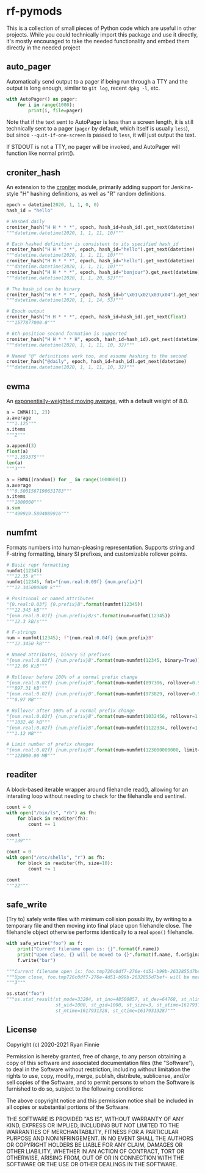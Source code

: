 # rf-pymods

This is a collection of small pieces of Python code which are useful in other projects.
While you could technically import this package and use it directly, it's mostly encouraged to take the needed functionality and embed them directly in the needed project

## auto_pager

Automatically send output to a pager if being run through a TTY and the output is long enough, similar to `git log`, recent `dpkg -l`, etc.

```python
with AutoPager() as pager:
    for i in range(1000):
        print(i, file=pager)
```

Note that if the text sent to AutoPager is less than a screen length, it is still technically sent to a pager (`pager` by default, which itself is usually `less`), but since `--quit-if-one-screen` is passed to `less`, it will just output the text.

If STDOUT is not a TTY, no pager will be invoked, and AutoPager will function like normal print().

## croniter_hash

An extension to the [croniter](https://pypi.org/project/croniter/) module, primarily adding support for Jenkins-style "H" hashing definitions, as well as "R" random definitions.

```python
epoch = datetime(2020, 1, 1, 0, 0)
hash_id = "hello"

# Hashed daily
croniter_hash("H H * * *", epoch, hash_id=hash_id).get_next(datetime)
"""datetime.datetime(2020, 1, 1, 11, 10)"""

# Each hashed definition is consistent to its specified hash_id
croniter_hash("H H * * *", epoch, hash_id="hello").get_next(datetime)
"""datetime.datetime(2020, 1, 1, 11, 10)"""
croniter_hash("H H * * *", epoch, hash_id="hello").get_next(datetime)
"""datetime.datetime(2020, 1, 1, 11, 10)"""
croniter_hash("H H * * *", epoch, hash_id="bonjour").get_next(datetime)
"""datetime.datetime(2020, 1, 1, 20, 52)"""

# The hash_id can be binary
croniter_hash("H H * * *", epoch, hash_id=b"\x01\x02\x03\x04").get_next(datetime)
"""datetime.datetime(2020, 1, 1, 14, 53)"""

# Epoch output
croniter_hash("H H * * *", epoch, hash_id=hash_id).get_next(float)
"""1577877000.0"""

# 6th-position second formation is supported
croniter_hash("H H * * * H", epoch, hash_id=hash_id).get_next(datetime)
"""datetime.datetime(2020, 1, 1, 11, 10, 32)"""

# Named "@" definitions work too, and assume hashing to the second
croniter_hash("@daily", epoch, hash_id=hash_id).get_next(datetime)
"""datetime.datetime(2020, 1, 1, 11, 10, 32)"""
```

## ewma

An [exponentially-weighted moving average](https://en.wikipedia.org/wiki/Moving_average#Exponential_moving_average), with a default weight of 8.0.

```python
a = EWMA([1, 2])
a.average
"""1.125"""
a.items
"""2"""

a.append(3)
float(a)
"""1.359375"""
len(a)
"""3"""

a = EWMA((random() for _ in range(1000000)))
a.average
"""0.5001567190631783"""
a.items
"""1000000"""
a.sum
"""499919.5894089916"""
```

## numfmt

Formats numbers into human-pleasing representation.
Supports string and F-string formatting, binary SI prefixes, and customizable rollover points.

```python
# Basic repr formatting
numfmt(12345)
"""12.35 k"""
numfmt(12345, fmt="{num.real:0.09f} {num.prefix}")
"""12.345000000 k"""

# Positional or named attributes
"{0.real:0.03f} {0.prefix}B".format(numfmt(12345))
"""12.345 kB"""
"{num.real:0.01f} {num.prefix}B/s".format(num=numfmt(12345))
"""12.3 kB/s"""

# F-strings
num = numfmt(12345); f"{num.real:0.04f} {num.prefix}B"
"""12.3450 kB"""

# Named attributes, binary SI prefixes
"{num.real:0.02f} {num.prefix}B".format(num=numfmt(12345, binary=True))
"""12.06 KiB"""

# Rollover before 100% of a normal prefix change
"{num.real:0.02f} {num.prefix}B".format(num=numfmt(897306, rollover=0.9))
"""897.31 kB"""
"{num.real:0.02f} {num.prefix}B".format(num=numfmt(973829, rollover=0.9))
"""0.97 MB"""

# Rollover after 100% of a normal prefix change
"{num.real:0.02f} {num.prefix}B".format(num=numfmt(1032456, rollover=1.1))
"""1032.46 kB"""
"{num.real:0.02f} {num.prefix}B".format(num=numfmt(1122334, rollover=1.1))
"""1.12 MB"""

# Limit number of prefix changes
"{num.real:0.02f} {num.prefix}B".format(num=numfmt(123000000000, limit=2))
"""123000.00 MB"""
```

## readiter

A block-based iterable wrapper around filehandle read(), allowing for an interating loop without needing to check for the filehandle end sentinel.

```python
count = 0
with open("/bin/ls", "rb") as fh:
    for block in readiter(fh):
        count += 1

count
"""139"""

count = 0
with open("/etc/shells", "r") as fh:
    for block in readiter(fh, size=10):
        count += 1

count
"""22"""
```

## safe_write

(Try to) safely write files with minimum collision possibility, by writing to a temporary file and then moving into final place upon filehandle close.
The filehandle object otherwise performs identically to a real `open()` filehandle.

```python
with safe_write("foo") as f:
    print("Current filename open is: {}".format(f.name))
    print("Upon close, {} will be moved to {}".format(f.name, f.original_name))
    f.write("bar")

"""Current filename open is: foo.tmp726c0df7-276e-4d51-b99b-2632855d7bef~"""
"""Upon close, foo.tmp726c0df7-276e-4d51-b99b-2632855d7bef~ will be moved to foo"""
"""3"""

os.stat("foo")
"""os.stat_result(st_mode=33204, st_ino=48500857, st_dev=64768, st_nlink=1,
                  st_uid=1000, st_gid=1000, st_size=3, st_atime=1617931328,
                  st_mtime=1617931328, st_ctime=1617931328)"""
```

## License

Copyright (c) 2020-2021 Ryan Finnie

Permission is hereby granted, free of charge, to any person obtaining a copy
of this software and associated documentation files (the "Software"), to deal
in the Software without restriction, including without limitation the rights
to use, copy, modify, merge, publish, distribute, sublicense, and/or sell
copies of the Software, and to permit persons to whom the Software is
furnished to do so, subject to the following conditions:

The above copyright notice and this permission notice shall be included in all
copies or substantial portions of the Software.

THE SOFTWARE IS PROVIDED "AS IS", WITHOUT WARRANTY OF ANY KIND, EXPRESS OR
IMPLIED, INCLUDING BUT NOT LIMITED TO THE WARRANTIES OF MERCHANTABILITY,
FITNESS FOR A PARTICULAR PURPOSE AND NONINFRINGEMENT. IN NO EVENT SHALL THE
AUTHORS OR COPYRIGHT HOLDERS BE LIABLE FOR ANY CLAIM, DAMAGES OR OTHER
LIABILITY, WHETHER IN AN ACTION OF CONTRACT, TORT OR OTHERWISE, ARISING FROM,
OUT OF OR IN CONNECTION WITH THE SOFTWARE OR THE USE OR OTHER DEALINGS IN THE
SOFTWARE.

